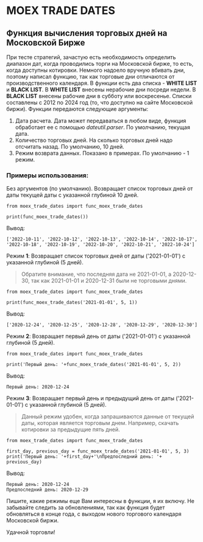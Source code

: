 # MOEX TRADE DATES
## Функция вычисления торговых дней на Московской Бирже
При тесте стратегий, зачастую есть необходимость определить диапазон дат, когда проводились торги на Московской бирже, то есть, когда доступны котировки. Немного надоело вручную вбивать дни, поэтому написал функцию, так как торговые дни отличаются от производственного календаря.
В функции есть два списка - **WHITE LIST** и **BLACK LIST**. В **WHITE LIST** внесены нерабочие дни посреди недели. В **BLACK LIST** внесены рабочие дни в субботу или воскресенье. Списки составлены с 2012 по 2024 год (то, что доступно на сайте Московской биржи).
Функции передаются следующие аргументы: 
1. Дата расчета. Дата может передаваться в любом виде, функция обработает ее с помощью *dateutil.parser*. По умолчанию, текущая дата.
2. Количество торговых дней. На сколько торговых дней надо отсчитать назад. По умолчанию, 10 дней.
3. Режим возврата данных. Показано в примерах. По умолчанию - 1 режим.

### Примеры использования:
Без аргументов (по умолчанию).
Возвращает список торговых дней от даты текущей даты с указанной глубиной 10 дней.
```
from moex_trade_dates import func_moex_trade_dates

print(func_moex_trade_dates())
```
Вывод:
```
['2022-10-11', '2022-10-12', '2022-10-13', '2022-10-14', '2022-10-17', '2022-10-18', '2022-10-19', '2022-10-20', '2022-10-21', '2022-10-24']
```
Режим **1**:
Возвращает список торговых дней от даты ('2021-01-01') с указанной глубиной (5 дней).
> Обратите внимание, что последняя дата не 2021-01-01, а 2020-12-30, так как 2021-01-01 и 2020-12-31 были не торговыми днями.
```
from moex_trade_dates import func_moex_trade_dates

print(func_moex_trade_dates('2021-01-01', 5, 1))
```
Вывод:
```
['2020-12-24', '2020-12-25', '2020-12-28', '2020-12-29', '2020-12-30']
```
Режим **2**:
Возвращает первый день от даты ('2021-01-01') с указанной глубиной (5 дней).
```
from moex_trade_dates import func_moex_trade_dates

print('Первый день: '+func_moex_trade_dates('2021-01-01', 5, 2))
```
Вывод:
```
Первый день: 2020-12-24
```
Режим **3**:
Возвращает первый день и предыдущий день от даты ('2021-01-01') с указанной глубиной (5 дней).
> Данный режим удобен, когда запрашиваются данные от текущей даты, которая является торговым днем. Например, скачать котировки за предыдущие пять дней.
```
from moex_trade_dates import func_moex_trade_dates

first_day, previous_day = func_moex_trade_dates('2021-01-01', 5, 3)
print('Первый день: '+first_day+'\nПредпоследний день: '+ previous_day)
```
Вывод:
```
Первый день: 2020-12-24
Предпоследний день: 2020-12-29
```

Пишите, какие режимы еще Вам интересны в функции, я их включу.
Не забывайте следить за обновлениями, так как функция будет обновляться в конце года, с выходом нового торгового календаря Московской биржи.

Удачной торговли!



